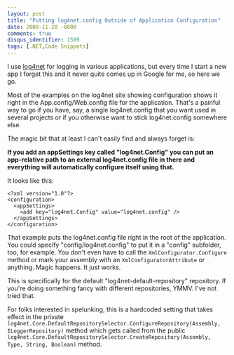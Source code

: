 ```yaml
---
layout: post
title: "Putting log4net.config Outside of Application Configuration"
date: 2009-11-20 -0800
comments: true
disqus_identifier: 1589
tags: [.NET,Code Snippets]
---
```

I use [log4net](http://logging.apache.org/log4net/) for logging in
various applications, but every time I start a new app I forget this and
it never quite comes up in Google for me, so here we go.

Most of the examples on the log4net site showing configuration shows it
right in the App.config/Web.config file for the application. That's a
painful way to go if you have, say, a single log4net.config that you
want used in several projects or if you otherwise want to stick
log4net.config somewhere else.

The magic bit that at least I can't easily find and always forget is:

**If you add an appSettings key called "log4net.Config" you can put an
app-relative path to an external log4net.config file in there and
everything will automatically configure itself using that.**

It looks like this:

    <?xml version="1.0"?>
    <configuration>
      <appSettings>
        <add key="log4net.Config" value="log4net.config" />
      </appSettings>
    </configuration>

That example puts the log4net.config file right in the root of the
application. You could specify "config/log4net.config" to put it in a
"config" subfolder, too, for example. You don't even have to call the
`XmlConfigurator.Configure` method or mark your assembly with an
`XmlConfiguratorAttribute` or anything. Magic happens. It just works.

This is specifically for the default "log4net-default-repository"
repository. If you're doing something fancy with different repositories,
YMMV. I've not tried that.

For folks interested in spelunking, this is a hardcoded setting that
takes effect in the private
`log4net.Core.DefaultRepositorySelector.ConfigureRepository(Assembly, ILoggerRepository)`
method which gets called from the public
`log4net.Core.DefaultRepositorySelector.CreateRepository(Assembly, Type, String, Boolean)`
method.


